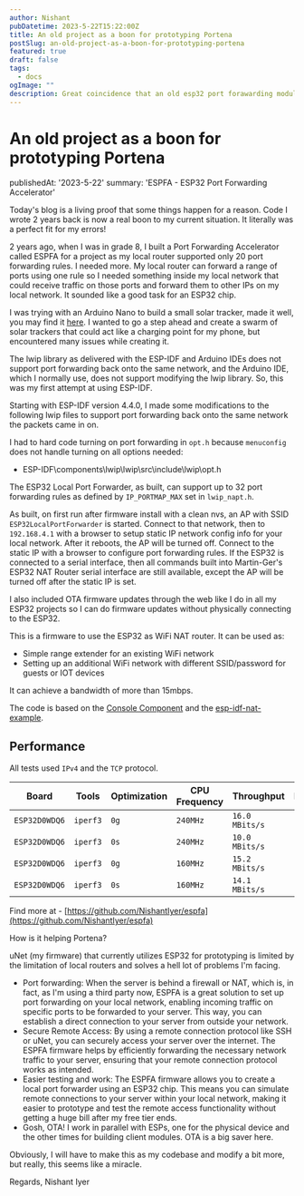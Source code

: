 ```yaml
---
author: Nishant
pubDatetime: 2023-5-22T15:22:00Z
title: An old project as a boon for prototyping Portena
postSlug: an-old-project-as-a-boon-for-prototyping-portena
featured: true
draft: false
tags:
  - docs
ogImage: ""
description: Great coincidence that an old esp32 port forawarding module i made is coming to use in my current project.
---
```


# An old project as a boon for prototyping Portena
publishedAt: '2023-5-22'
summary: 'ESPFA - ESP32 Port Forwarding Accelerator'

Today's blog is a living proof that some things happen for a reason. Code I wrote 2 years back is now a real boon to my current situation. It literally was a perfect fit for my errors!

2 years ago, when I was in grade 8, I built a Port Forwarding Accelerator called ESPFA for a project as my local router supported only 20 port forwarding rules. I needed more. My local router can forward a range of ports using one rule so I needed something inside my local network that could receive traffic on those ports and forward them to other IPs on my local network. It sounded like a good task for an ESP32 chip.

I was trying with an Arduino Nano to build a small solar tracker, made it well, you may find it [here](https://nishantiyer.netlify.app/gallery). I wanted to go a step ahead and create a swarm of solar trackers that could act like a charging point for my phone, but encountered many issues while creating it.

The lwip library as delivered with the ESP-IDF and Arduino IDEs does not support port forwarding back onto the same network, and the Arduino IDE, which I normally use, does not support modifying the lwip library. So, this was my first attempt at using ESP-IDF.

Starting with ESP-IDF version 4.4.0, I made some modifications to the following lwip files to support port forwarding back onto the same network the packets came in on.

I had to hard code turning on port forwarding in `opt.h` because `menuconfig` does not handle turning on all options needed:

- ESP-IDF\components\lwip\lwip\src\include\lwip\opt.h

The ESP32 Local Port Forwarder, as built, can support up to 32 port forwarding rules as defined by `IP_PORTMAP_MAX` set in `lwip_napt.h`.

As built, on first run after firmware install with a clean nvs, an AP with SSID `ESP32LocalPortForwarder` is started. Connect to that network, then to `192.168.4.1` with a browser to setup static IP network config info for your local network. After it reboots, the AP will be turned off. Connect to the static IP with a browser to configure port forwarding rules. If the ESP32 is connected to a serial interface, then all commands built into Martin-Ger's ESP32 NAT Router serial interface are still available, except the AP will be turned off after the static IP is set.

I also included OTA firmware updates through the web like I do in all my ESP32 projects so I can do firmware updates without physically connecting to the ESP32.

This is a firmware to use the ESP32 as WiFi NAT router. It can be used as:

- Simple range extender for an existing WiFi network
- Setting up an additional WiFi network with different SSID/password for guests or IOT devices

It can achieve a bandwidth of more than 15mbps.

The code is based on the [Console Component](https://docs.espressif.com/projects/esp-idf/en/latest/api-guides/console.html#console) and the [esp-idf-nat-example](https://github.com/jonask1337/esp-idf-nat-example).

## Performance

All tests used `IPv4` and the `TCP` protocol.

| Board        | Tools   | Optimization | CPU Frequency | Throughput    | Power |
| ------------ | ------- | ------------ | ------------- | -------------- | ----- |
| `ESP32D0WDQ6` | `iperf3` | `0g`         | `240MHz`      | `16.0 MBits/s` | `1.6 W` |
| `ESP32D0WDQ6` | `iperf3` | `0s`         | `240MHz`      | `10.0 MBits/s` | `1.8 W` |
| `ESP32D0WDQ6` | `iperf3` | `0g`         | `160MHz`      | `15.2 MBits/s` | `1.4 W` |
| `ESP32D0WDQ6` | `iperf3` | `0s`         | `160MHz`      | `14.1 MBits/s` | `1.5 W` |

Find more at - [https://github.com/NishantIyer/espfa](https://github.com/NishantIyer/espfa)

How is it helping Portena?

uNet (my firmware) that currently utilizes ESP32 for prototyping is limited by the limitation of local routers and solves a hell lot of problems I'm facing.

- Port forwarding: When the server is behind a firewall or NAT, which is, in fact, as I'm using a third party now, ESPFA is a great solution to set up port forwarding on your local network, enabling incoming traffic on specific ports to be forwarded to your server. This way, you can establish a direct connection to your server from outside your network.
- Secure Remote Access: By using a remote connection protocol like SSH or uNet, you can securely access your server over the internet. The ESPFA firmware helps by efficiently forwarding the necessary network traffic to your server, ensuring that your remote connection protocol works as intended.
- Easier testing and work: The ESPFA firmware allows you to create a local port forwarder using an ESP32 chip. This means you can simulate remote connections to your server within your local network, making it easier to prototype and test the remote access functionality without getting a huge bill after my free tier ends.
- Gosh, OTA! I work in parallel with ESPs, one for the physical device and the other times for building client modules. OTA is a big saver here.

Obviously, I will have to make this as my codebase and modify a bit more, but really, this seems like a miracle.

Regards,
Nishant Iyer
